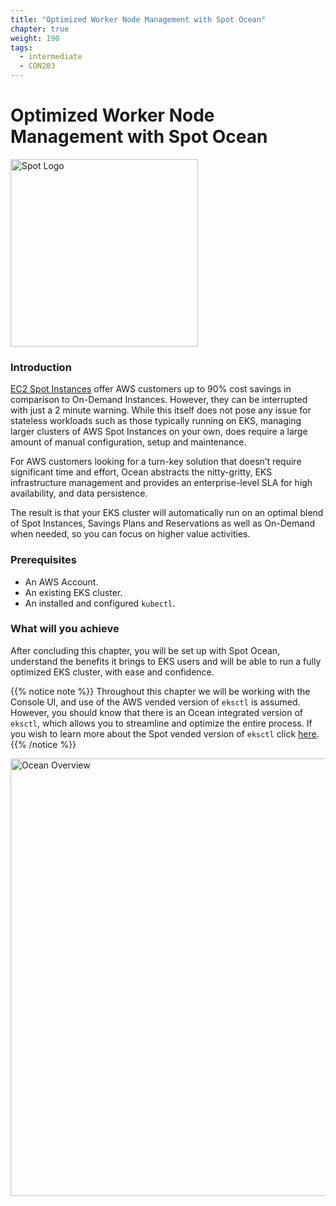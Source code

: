 ```yaml
---
title: "Optimized Worker Node Management with Spot Ocean"
chapter: true
weight: 190
tags:
  - intermediate
  - CON203
---
```


# Optimized Worker Node Management with Spot Ocean

<img src="/images/ocean/spot_logo.png" alt="Spot Logo" width="300"/>

### Introduction
[EC2 Spot Instances](https://aws.amazon.com/ec2/spot/) offer AWS customers up to 90% cost savings in comparison to On-Demand Instances. However, they can be interrupted with just a 2 minute warning. While this itself does not pose any issue for stateless workloads such as those typically running on EKS, managing larger clusters of AWS Spot Instances on your own, does require a large amount of manual configuration, setup and maintenance.

For AWS customers looking for a turn-key solution that doesn’t require significant time and effort, Ocean abstracts the nitty-gritty, EKS infrastructure management and provides an enterprise-level SLA for high availability, and data persistence. 

The result is that your EKS cluster will automatically run on an optimal blend of Spot Instances, Savings Plans and Reservations as well as On-Demand when needed, so you can focus on higher value activities. 

### Prerequisites
 - An AWS Account.
 - An existing EKS cluster.
 - An installed and configured `kubectl`.

### What will you achieve
After concluding this chapter, you will be set up with Spot Ocean, understand the benefits it brings to EKS users and will be able to run a fully optimized EKS cluster, with ease and confidence.

{{% notice note %}}
Throughout this chapter we will be working with the Console UI, and use of the AWS vended version of `eksctl` is assumed. However, you should know that there is an Ocean integrated version of `eksctl`, which allows you to streamline and optimize the entire process. If you wish to learn more about the Spot vended version of `eksctl` click [here](https://spot.io/blog/eks-done-right-from-control-plane-to-worker-nodes/).
{{% /notice %}}


<img src="/images/ocean/ocean_overview.png" alt="Ocean Overview" width="700"/>


